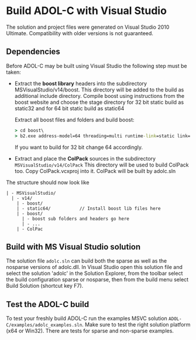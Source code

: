 # Build ADOL-C with Visual Studio

The solution and project files were generated on Visual Studio 2010 Ultimate.
Compatibility with older versions is not guaranteed.

## Dependencies
Before ADOL-C may be built using Visual Studio the following step must
be taken:
- Extract the **boost library** headers into the subdirectory MSVisualStudio/v14/boost.
  This directory will be added to the build as additional include directory.
  Compile boost using instructions from the boost website and choose
  the stage directory for 32 bit static build as static32 and for 64 bit static
  build as static64

  Extract all boost files and folders and build boost:
  ```cmd
  > cd boost\
  > b2.exe address-model=64 threading=multi runtime-link=static link=static --stagedir=64
  ```
  If you want to build for 32 bit change 64 accordingly.


- Extract and place the **ColPack** sources in the subdirectory
  `MSVisualStudio/v14/ColPack`
  This directory will be used to build ColPack too. Copy ColPack.vcxproj into
  it. ColPack will be built by adolc.sln

The structure should now look like
```
| - MSVisualStudio/
  | - v14/
    | - boost/
    | - static64/           // Install boost lib files here
    | - boost/
      | - boost sub folders and headers go here
      | - ...
    | - ColPac
```

## Build with MS Visual Studio solution
The solution file `adolc.sln` can build both the sparse as well as
the nosparse versions of adolc.dll. In Visual Studio open this solution file
and select the solution 'adolc' in the Solution Explorer, from the toolbar
select the build configuration sparse or nosparse, then from the build
menu select Build Solution (shortcut key F7).

## Test the ADOL-C build
To test your freshly build ADOL-C run the examples MSVC solution `ADOL-C/examples/adolc_examples.sln`.
Make sure to test the right solution platform (x64 or Win32). There are tests for sparse and non-sparse examples.
